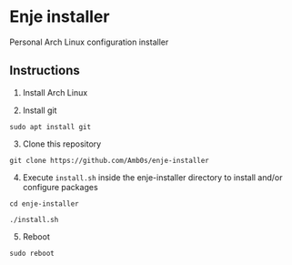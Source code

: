 # Enje installer

Personal Arch Linux configuration installer

## Instructions

1. Install Arch Linux

2. Install git

```
sudo apt install git
```

3. Clone this repository

```
git clone https://github.com/Amb0s/enje-installer
```

4. Execute `install.sh` inside the enje-installer directory to install and/or configure packages

```
cd enje-installer
```

```
./install.sh
```

5. Reboot

```
sudo reboot
```
